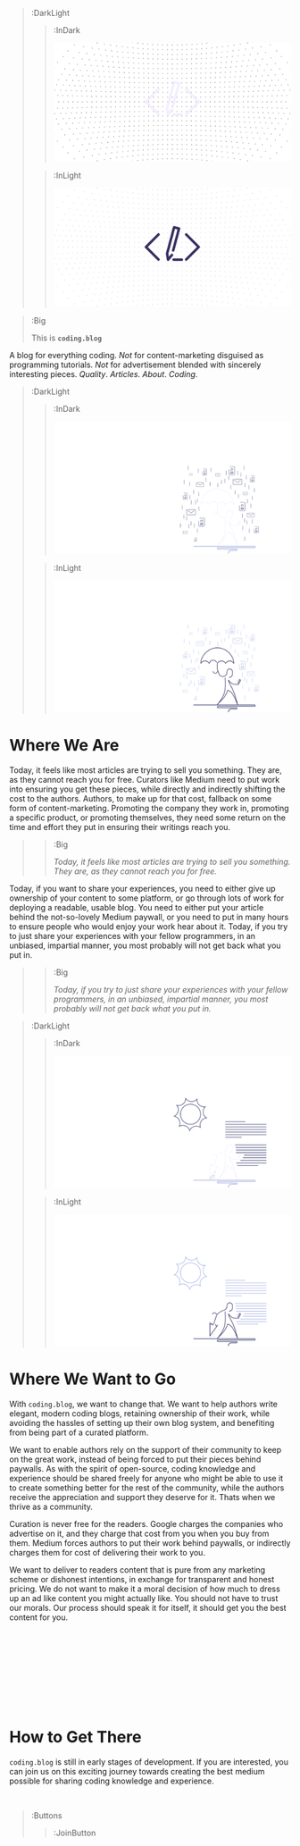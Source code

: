 > :DarkLight
> > :InDark
> >
> > ![Banner](/banner-dark.svg)
>
> > :InLight
> >
> > ![Banner](/banner.svg)


> :Big
>
> This is **`coding.blog`**

A blog for everything coding.
*Not* for content-marketing disguised as programming tutorials.
*Not* for advertisement blended with sincerely interesting pieces.
*Quality*. *Articles*. *About*. *Coding*.

> :DarkLight
> > :InDark
> >
> > ![Figure 1](/img/figure1-dark.svg)
>
> > :InLight
> >
> > ![Figure 1](/img/figure1.svg)

# Where We Are

Today, it feels like most articles are trying to sell you something. They are,
as they cannot reach you for free. Curators like Medium need to put work into
ensuring you get these pieces, while directly and indirectly shifting the cost
to the authors. Authors, to make up for that cost, fallback on some form of content-marketing.
Promoting the company they work in, promoting a specific product, or promoting themselves,
they need some return on the time and effort they put in ensuring their writings reach you.

> > :Big
> >
> > _Today, it feels like most articles are trying to sell you something. They are,
> > as they cannot reach you for free._

Today, if you want to share your experiences, you need to either give up ownership of
your content to some platform, or go through lots of work for deploying a readable, usable
blog. You need to either put your article behind the not-so-lovely Medium
paywall, or you need to put in many hours to ensure people who would enjoy your work
hear about it. Today, if you try to just share your experiences with your fellow programmers, in an unbiased,
impartial manner, you most probably will not get back what you put in.

> > :Big
> >
> > _Today, if you try to just share your experiences with your fellow programmers, in an unbiased,
> > impartial manner, you most probably will not get back what you put in._

> :DarkLight
> > :InDark
> >
> > ![Figure 1](/img/figure2-dark.svg)
>
> > :InLight
> >
> > ![Figure 1](/img/figure2.svg)

# Where We Want to Go

With `coding.blog`, we want to change that. We want to help authors write elegant, modern coding blogs,
retaining ownership of their work, while avoiding the hassles of setting up their own blog system,
and benefiting from being part of a curated platform.

We want to enable authors rely on the support of their community to keep on the great work, instead
of being forced to put their pieces behind paywalls. As with the spirit of open-source, coding knowledge and 
experience should be shared freely for anyone who might be able to use it to create something better 
for the rest of the community, while the authors receive the appreciation and support they deserve for it.
Thats when we thrive as a community.

Curation is never free for the readers. Google charges the companies who advertise on it, and they charge
that cost from you when you buy from them. Medium forces authors to put their work behind paywalls, 
or indirectly charges them for cost of delivering their work to you.

We want to deliver to readers content that is pure from any marketing scheme or dishonest intentions,
in exchange for transparent and honest pricing. We do not want to make it a moral decision of how much
to dress up an ad like content you might actually like. You should not have to trust our morals. Our
process should speak it for itself, it should get you the best content for you.

<br><br><br><br>
<br><br><br><br>


# How to Get There

`coding.blog` is still in early stages of development. If you are interested, you can join
us on this exciting journey towards creating the best medium possible for sharing 
coding knowledge and experience.

<br>

> :Buttons
> > :JoinButton

<br><br><br><br>
<br><br><br><br>